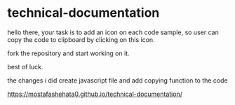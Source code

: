 # technical-documentation

hello there, your task is to add an icon on each code sample, so user can copy the code to clipboard by clicking on this icon.

fork the repository and start working on it.

best of luck.

the changes i did
create javascript file and add copying function to the code 

https://mostafashehata0.github.io/technical-documentation/
